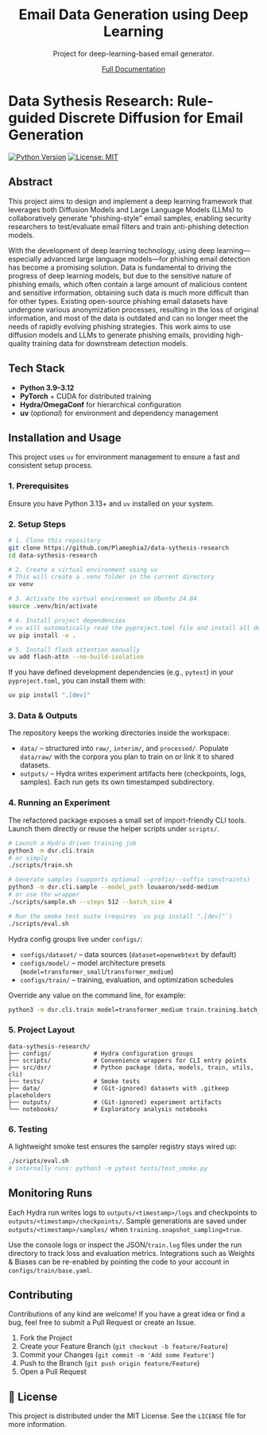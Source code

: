 <h1 align="center">Email Data Generation using Deep Learning</h1>

<div align="center">

Project for deep-learning-based email generator.

[Full Documentation](https://plamephiaj.github.io/data-sythesis-research/design/readme.html)

</div>

# Data Sythesis Research: Rule-guided Discrete Diffusion for Email Generation

[![Python Version](https://img.shields.io/badge/Python-3.9+-blue.svg)](https://www.python.org/)
[![License: MIT](https://img.shields.io/badge/License-MIT-yellow.svg)](https://opensource.org/licenses/MIT)

## Abstract

This project aims to design and implement a deep learning framework that leverages both Diffusion Models and Large Language Models (LLMs) to collaboratively generate “phishing-style” email samples, enabling security researchers to test/evaluate email filters and train anti-phishing detection models.

With the development of deep learning technology, using deep learning—especially advanced large language models—for phishing email detection has become a promising solution. Data is fundamental to driving the progress of deep learning models, but due to the sensitive nature of phishing emails, which often contain a large amount of malicious content and sensitive information, obtaining such data is much more difficult than for other types. Existing open-source phishing email datasets have undergone various anonymization processes, resulting in the loss of original information, and most of the data is outdated and can no longer meet the needs of rapidly evolving phishing strategies. This work aims to use diffusion models and LLMs to generate phishing emails, providing high-quality training data for downstream detection models.
## Tech Stack

* **Python 3.9–3.12**
* **PyTorch** + CUDA for distributed training
* **Hydra/OmegaConf** for hierarchical configuration
* **uv** (*optional*) for environment and dependency management

## Installation and Usage

This project uses `uv` for environment management to ensure a fast and consistent setup process.

### 1. Prerequisites

Ensure you have Python 3.13+ and `uv` installed on your system.

### 2. Setup Steps

```bash
# 1. Clone this repository
git clone https://github.com/PlamephiaJ/data-sythesis-research
cd data-sythesis-research

# 2. Create a virtual environment using uv
# This will create a .venv folder in the current directory
uv venv

# 3. Activate the virtual environment on Ubuntu 24.04
source .venv/bin/activate

# 4. Install project dependencies
# uv will automatically read the pyproject.toml file and install all dependencies
uv pip install -e .

# 5. Install flash attention manually
uv add flash-attn --no-build-isolation
```

If you have defined development dependencies (e.g., `pytest`) in your `pyproject.toml`, you can install them with:
```bash
uv pip install ".[dev]"
```


### 3. Data & Outputs

The repository keeps the working directories inside the workspace:

* `data/` – structured into `raw/`, `interim/`, and `processed/`. Populate `data/raw/` with the corpora you plan to train on or link it to shared datasets.
* `outputs/` – Hydra writes experiment artifacts here (checkpoints, logs, samples). Each run gets its own timestamped subdirectory.


### 4. Running an Experiment

The refactored package exposes a small set of import-friendly CLI tools. Launch them directly or reuse the helper scripts under `scripts/`.

```bash
# Launch a Hydra-driven training job
python3 -m dsr.cli.train
# or simply
./scripts/train.sh

# Generate samples (supports optional --prefix/--suffix constraints)
python3 -m dsr.cli.sample --model_path louaaron/sedd-medium
# or use the wrapper
./scripts/sample.sh --steps 512 --batch_size 4

# Run the smoke test suite (requires `uv pip install ".[dev]"`)
./scripts/eval.sh
```

Hydra config groups live under `configs/`:

* `configs/dataset/` – data sources (`dataset=openwebtext` by default)
* `configs/model/` – model architecture presets (`model=transformer_small`/`transformer_medium`)
* `configs/train/` – training, evaluation, and optimization schedules

Override any value on the command line, for example:

```bash
python3 -m dsr.cli.train model=transformer_medium train.training.batch_size=128
```

### 5. Project Layout

```
data-sythesis-research/
├── configs/            # Hydra configuration groups
├── scripts/            # Convenience wrappers for CLI entry points
├── src/dsr/            # Python package (data, models, train, utils, cli)
├── tests/              # Smoke tests
├── data/               # (Git-ignored) datasets with .gitkeep placeholders
├── outputs/            # (Git-ignored) experiment artifacts
└── notebooks/          # Exploratory analysis notebooks
```

### 6. Testing

A lightweight smoke test ensures the sampler registry stays wired up:

```bash
./scripts/eval.sh
# internally runs: python3 -m pytest tests/test_smoke.py
```

## Monitoring Runs

Each Hydra run writes logs to `outputs/<timestamp>/logs` and checkpoints to `outputs/<timestamp>/checkpoints/`. Sample generations are saved under `outputs/<timestamp>/samples/` when `training.snapshot_sampling=true`.

Use the console logs or inspect the JSON/`train.log` files under the run directory to track loss and evaluation metrics. Integrations such as Weights & Biases can be re-enabled by pointing the code to your account in `configs/train/base.yaml`.

## Contributing

Contributions of any kind are welcome! If you have a great idea or find a bug, feel free to submit a Pull Request or create an Issue.

1.  Fork the Project
2.  Create your Feature Branch (`git checkout -b feature/Feature`)
3.  Commit your Changes (`git commit -m 'Add some Feature'`)
4.  Push to the Branch (`git push origin feature/Feature`)
5.  Open a Pull Request

## 📄 License

This project is distributed under the MIT License. See the `LICENSE` file for more information.
